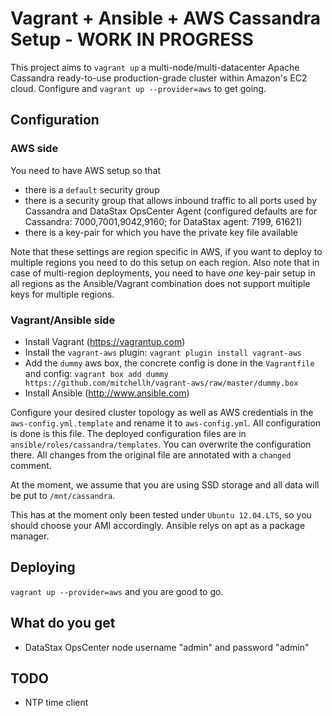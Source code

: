 # Vagrant + Ansible + AWS Cassandra Setup - WORK IN PROGRESS

This project aims to `vagrant up` a multi-node/multi-datacenter Apache Cassandra ready-to-use production-grade cluster within Amazon's EC2 cloud. Configure and `vagrant up --provider=aws` to get going.

## Configuration

### AWS side

You need to have AWS setup so that

- there is a `default` security group
- there is a security group that allows inbound traffic to all ports used by Cassandra and DataStax OpsCenter Agent (configured defaults are for Cassandra: 7000,7001,9042,9160; for DataStax agent: 7199, 61621)
- there is a key-pair for which you have the private key file available

Note that these settings are region specific in AWS, if you want to deploy to multiple regions you need to do this setup on each region. Also note that in case of multi-region deployments, you need to have *one* key-pair setup in all regions as the Ansible/Vagrant combination does not support multiple keys for multiple regions.

### Vagrant/Ansible side

- Install Vagrant (https://vagrantup.com)
- Install the `vagrant-aws` plugin: `vagrant plugin install vagrant-aws`
- Add the `dummy` aws box, the concrete config is done in the `Vagrantfile` and config: `vagrant box add dummy https://github.com/mitchellh/vagrant-aws/raw/master/dummy.box`
- Install Ansible (http://www.ansible.com)

Configure your desired cluster topology as well as AWS credentials in the `aws-config.yml.template` and rename it to `aws-config.yml`. All configuration is done is this file. The deployed configuration files are in `ansible/roles/cassandra/templates`. You can overwrite the configuration there. All changes from the original file are annotated with a `changed` comment.

At the moment, we assume that you are using SSD storage and all data will be put to `/mnt/cassandra`.

This has at the moment only been tested under `Ubuntu 12.04.LTS`, so you should choose your AMI accordingly. Ansible relys on apt as a package manager.

## Deploying

`vagrant up --provider=aws` and you are good to go.

## What do you get

- DataStax OpsCenter node username "admin" and password "admin"

## TODO

- NTP time client
